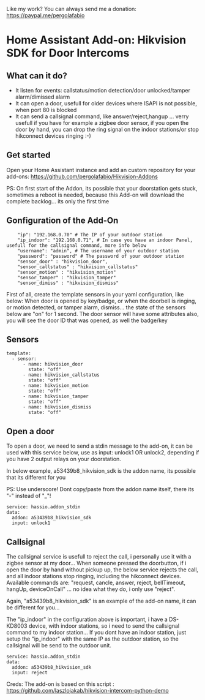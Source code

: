 Like my work? You can always send me a donation: https://paypal.me/pergolafabio

# Home Assistant Add-on: Hikvision SDK for Door Intercoms

## What can it do? 
- It listen for events: callstatus/motion detection/door unlocked/tamper alarm/dimissed alarm
- It can open a door, usefull for older devices where ISAPI is not possible, when port 80 is blocked
- It can send a callsignal command, like answer/reject,hangup ... verry usefull if you have for example a zigbee door sensor, if you open the door by hand, you can drop the ring signal on the indoor stations/or stop hikconnect devices ringing :-)

## Get started

Open your Home Assistant instance and add an custom repository for your add-ons: https://github.com/pergolafabio/Hikvision-Addons

PS: On first start of the Addon, its possible that your doorstation gets stuck, sometimes a reboot is needed, because this Add-on will download the complete backlog... its only the first time

## Gonfiguration of the Add-On

````
    "ip": "192.168.0.70" # The IP of your outdoor station
    "ip_indoor": "192.168.0.71", # In case you have an indoor Panel, usefull for the callsignal command, more info below
    "username": "admin", # The username of your outdoor station
    "password": "password" # The password of your outdoor station
    "sensor_door" : "hikvision_door",
    "sensor_callstatus" : "hikvision_callstatus"
    "sensor_motion" : "hikvision_motion"
    "sensor_tamper" : "hikvision_tamper"
    "sensor_dimiss" : "hikvision_dismiss"		
````	

First of all, create the template sensors in your yaml configuration, like below:
When door is opened by key/badge, or when the doorbell is ringing, or motion detected, or tamper alarm, dismiss... the state of the sensors below are "on" for 1 second. The door sensor will have some attributes also, you will see the door ID that was opened, as well the badge/key

## Sensors 

````
template:
  - sensor: 
      - name: hikvision_door
        state: "off"
      - name: hikvision_callstatus
        state: "off"
      - name: hikvision_motion
        state: "off"
      - name: hikvision_tamper
        state: "off"
      - name: hikvision_dismiss
        state: "off"    		
````

## Open a door

To open a door, we need to send a stdin message to the add-on, it can be used with this service below, use as input: unlock1 OR unlock2, depending if you have 2 output relays on your doorstation.

In below example, a53439b8_hikvision_sdk is the addon name, its possible that its different for you

PS: Use underscore! Dont copy/paste from the addon name itself, there its "-" instead of "_"!

````
service: hassio.addon_stdin
data:
  addon: a53439b8_hikvision_sdk
  input: unlock1
````

## Callsignal

The callsignal service is usefull to reject the call, i personally use it with a zigbee sensor at my door... When someone pressed the doorbutton, if i open the door by hand without pickup up, the below service rejects the call, and all indoor stations stop ringing, including the hikconnect devices.
Available commands are: "request, cancle, answer, reject, bellTimeout, hangUp, deviceOnCall" ... no idea what they do, i only use "reject".

Again, "a53439b8_hikvision_sdk" is an example of the add-on name, it can be different for you...

The "ip_indoor" in the configuration above is important, i have a DS-KD8003 device, with indoor stations, so i need to send the callsignal command to my indoor station... If you dont have an indoor station, just setup the "ip_indoor" with the same IP as the outdoor station, so the callsignal will be send to the outdoor unit.

````
service: hassio.addon_stdin
data:
  addon: a53439b8_hikvision_sdk
  input: reject
````

Creds:
The add-on is based on this script : https://github.com/laszlojakab/hikvision-intercom-python-demo
